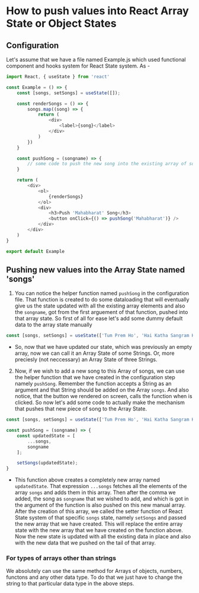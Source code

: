 # How to push values into React Array State or Object States
## Configuration
Let's assume that we have a file named Example.js which used functional component and hooks system for React State system. As - 

```js
import React, { useState } from 'react'

const Example = () => {
    const [songs, setSongs] = useState([]);

    const renderSongs = () => {
        songs.map((song) => {
            return (
                <div>
                    <label>{song}</label>
                </div>
            )
        })
    }

    const pushSong = (songname) => {
        // some code to push the new song into the existing array of songs
    }

    return (
        <div>
            <ol>
                {renderSongs}
            </ol>
            <div>
                <h3>Push 'Mahabharat' Song</h3>
                <button onClick={() => pushSong('Mahabharat')} />
            </div>
        </div>
    )
}

export default Example
```

## Pushing new values into the Array State named 'songs'

1. You can notice the helper function named `pushSong` in the configuration file. That function is created to do some dataloading that will eventually give us the state updated with all the existing array elements and also the `songname`, got from the first arguement of that function, pushed into that array state. So first of all for ease let's add some dummy default data to the array state manually

```js
const [songs, setSongs] = useState(['Tum Prem Ho', 'Hai Katha Sangram Ki', 'Ram Siya Ram' ]);
```

- So, now that we have updated our state, which was previously an empty array, now we can call it an Array State of some Strings. Or, more preciesly (not neccessary) an Array State of three Strings.

2. Now, if we wish to add a new song to this Array of songs, we can use the helper function that we have created in the configuration step namely `pushSong`. Remember the function accepts a String as an argument and that String should be added on the Array `songs`. And also notice, that the button we rendered on screen, calls the function when is clicked. So now let's add some code to actually make the mechanism that pushes that new piece of song to the Array State.

```js
const [songs, setSongs] = useState(['Tum Prem Ho', 'Hai Katha Sangram Ki', 'Ram Siya Ram' ]);

const pushSong = (songname) => {
    const updatedState = [
        ...songs,
        songname
    ];

    setSongs(updatedState);
}

```

- This function above creates a completely new array named `updatedState`. That expression `...songs` fetches all the elements of the array `songs` and adds them in this array. Then after the comma we added, the song as `songname` that we wished to add, and which is got in the argument of the function is also pushed on this new manual array. After the creation of this array, we called the setter function of React State system of that specific `songs` state, namely `setSongs` and passed the new array that we have created. This will replace the entire array state with the new array that we have created on the function above. Now the new state is updated with all the existing data in place and also with the new data that we pushed on the tail of that array.


### For types of arrays other than strings
We absolutely can use the same method for Arrays of objects, numbers, functons and any other data type. To do that we just have to change the string to that particular data type in the above steps.




